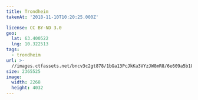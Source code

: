 ```yaml
---
title: Trondheim
takenAt: '2018-11-10T10:20:25.000Z'

license: CC BY-ND 3.0
geo:
  lat: 63.400522
  lng: 10.322513
tags:
  - trondheim
url: >-
  //images.ctfassets.net/bncv3c2gt878/1bGa13PcJkKa3VYzJW8mR8/6e609a5b185a29ff3dc717add3f48ce2/trondheim_45762157292_o
size: 2365525
image:
  width: 2268
  height: 4032
---
```

